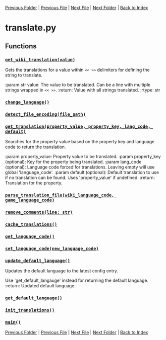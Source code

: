 [Previous Folder](../consumables.md) | [Previous File](setup.md) | [Next File](version.md) | [Next Folder](../fluids/fluid_article.md) | [Back to Index](../../index.md)

# translate.py

## Functions

### [`get_wiki_translation(value)`](https://github.com/Vaileasys/pz-wiki_parser/blob/main/scripts/core/translate.py#L88)

Gets the translations for a value within `<< >>` delimiters for defining the string to translate.

:param str value: The value to be translated. Can be a line with multiple strings wrapped in `<< >>`.
:return: Value with all strings translated.
:rtype: str

### [`change_language()`](https://github.com/Vaileasys/pz-wiki_parser/blob/main/scripts/core/translate.py#L109)
### [`detect_file_encoding(file_path)`](https://github.com/Vaileasys/pz-wiki_parser/blob/main/scripts/core/translate.py#L127)
### [`get_translation(property_value, property_key, lang_code, default)`](https://github.com/Vaileasys/pz-wiki_parser/blob/main/scripts/core/translate.py#L136)

Searches for the property value based on the property key and language code to return the translation.

:param property_value: Property value to be translated.
:param property_key (optional): Key for the property being translated.
:param lang_code (optional): Language code forced for translations. Leaving empty will use global 'language_code'.
:param default (optional): Default translation to use if no translation can be found. Uses 'property_value' if undefined.
:return: Translation for the property.

### [`parse_translation_file(wiki_language_code, game_language_code)`](https://github.com/Vaileasys/pz-wiki_parser/blob/main/scripts/core/translate.py#L177)
### [`remove_comments(line: str)`](https://github.com/Vaileasys/pz-wiki_parser/blob/main/scripts/core/translate.py#L251)
### [`cache_translations()`](https://github.com/Vaileasys/pz-wiki_parser/blob/main/scripts/core/translate.py#L261)
### [`get_language_code()`](https://github.com/Vaileasys/pz-wiki_parser/blob/main/scripts/core/translate.py#L288)
### [`set_language_code(new_language_code)`](https://github.com/Vaileasys/pz-wiki_parser/blob/main/scripts/core/translate.py#L296)
### [`update_default_language()`](https://github.com/Vaileasys/pz-wiki_parser/blob/main/scripts/core/translate.py#L301)

Updates the default language to the latest config entry.

Use 'get_default_langauge' instead for returning the default language.
:return: Updated default language.

### [`get_default_language()`](https://github.com/Vaileasys/pz-wiki_parser/blob/main/scripts/core/translate.py#L313)
### [`init_translations()`](https://github.com/Vaileasys/pz-wiki_parser/blob/main/scripts/core/translate.py#L320)
### [`main()`](https://github.com/Vaileasys/pz-wiki_parser/blob/main/scripts/core/translate.py#L330)


[Previous Folder](../consumables.md) | [Previous File](setup.md) | [Next File](version.md) | [Next Folder](../fluids/fluid_article.md) | [Back to Index](../../index.md)
